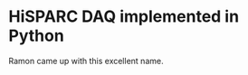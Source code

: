 HiSPARC DAQ implemented in Python
=================================

Ramon came up with this excellent name.

